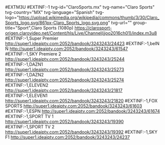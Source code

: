 #EXTM3U
#EXTINF:-1 tvg-id="ClaroSports.mx" tvg-name="Claro Sports" tvg-country="MX" tvg-language="Spanish" tvg-logo="https://upload.wikimedia.org/wikipedia/commons/thumb/3/30/Claro_Sports_logo.svg/861px-Claro_Sports_logo.svg.png" tvg-url="" group-title="Sport",Claro Sports (1080p)
https://clarosport-origen.clarovideo.net/Content/hls/Live/Channel(jjoo2016ch01)/index.m3u8
#EXTINF:-1,Super Premier
http://super1.ideaiptv.com:2052/bandook/3243243/24423
#EXTINF:-1,beIN Ñ
http://super1.ideaiptv.com:2052/bandook/3243243/61547
#EXTINF:-1,SKY Premiere 2
http://super1.ideaiptv.com:2052/bandook/3243243/25244
#EXTINF:-1,DAZN1
http://super1.ideaiptv.com:2052/bandook/3243243/25273
#EXTINF:-1,DAZN2
http://super1.ideaiptv.com:2052/bandook/3243243/25274
#EXTINF:-1,ELEVEN2
http://super1.ideaiptv.com:2052/bandook/3243243/21817
#EXTINF:-1,ELEVEN1
http://super1.ideaiptv.com:2052/bandook/3243243/21820
#EXTINF:-1,FOX SPORTS
http://super1.ideaiptv.com:2052/bandook/3243243/61603
#EXTINF:-1,ESPN
http://super1.ideaiptv.com:2052/bandook/3243243/61674
#EXTINF:-1,SPORT TV 1
http://super1.ideaiptv.com:2052/bandook/3243243/19390
#EXTINF:-1,SPORT TV 2
http://super1.ideaiptv.com:2052/bandook/3243243/19392
#EXTINF:-1,SKY F1
http://super1.ideaiptv.com:2052/bandook/3243243/24237

